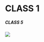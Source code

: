 
# CLASS 1
##### CLASS 5


[<img src="https://cdn-icons-png.flaticon.com/512/174/174857.png"/>][youtube1]



[youtube1]:https://www.youtube.com/
